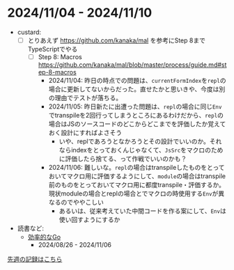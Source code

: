# 2024/11/04 - 2024/11/10

- custard:
    - [ ] とりあえず <https://github.com/kanaka/mal> を参考にStep 8までTypeScriptでやる
        - [ ] Step 8: Macros <https://github.com/kanaka/mal/blob/master/process/guide.md#step-8-macros>
            - 2024/11/04: 昨日の時点での問題は、`currentFormIndex`を`repl`の場合に更新してないからだった。直せたかと思いきや、今度は別の理由でテストが落ちる。
            - 2024/11/05: 昨日新たに出遭った問題は、`repl`の場合に同じ`Env`でtranspileを2回行ってしまうところにあるわけだから、`repl`の場合はJSのソースコードのどこからどこまでを評価したか覚えておく設計にすればよさそう
                - いや、replであろうとなかろうとその設計でいいのか。それならindexをとっておくんじゃなくて、`JsSrc`をマクロのために評価したら捨てる、って作戦でいいのかも？
            - 2024/11/06: 難しいな。`repl`の場合はtranspileしたものをとっておいてマクロ用に評価するようにして、`module`の場合はtranspile前のものをとっておいてマクロ用に都度transpile・評価するか。現状moduleの場合とreplの場合とでマクロの時使用する`Env`が異なるのでややこしい
                - あるいは、従来考えていた中間コードを作る案にして、`Env`は使い回すようにするか
- 読書など:
    - [効率的なGo](https://www.oreilly.co.jp//books/9784814400539/)
        - 2024/08/26 - 2024/11/06

[先週の記録はこちら](https://github.com/igrep/daily-commits/blob/83f4d42134f843e3062493f047eeb4cbea204f18/yesterday.md)
